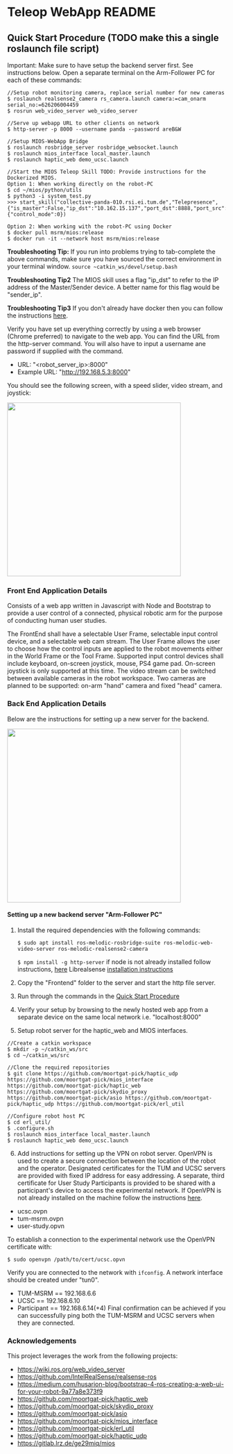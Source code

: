 # Teleop WebApp README

## Quick Start Procedure (TODO make this a single roslaunch file script)

Important: Make sure to have setup the backend server first. See instructions below. 
Open a separate terminal on the Arm-Follower PC for each of these commands:
```
//Setup robot monitoring camera, replace serial number for new cameras
$ roslaunch realsense2_camera rs_camera.launch camera:=cam_onarm serial_no:=626206004459
$ rosrun web_video_server web_video_server

//Serve up webapp URL to other clients on network
$ http-server -p 8000 --username panda --password areB&W

//Setup MIOS-WebApp Bridge
$ roslaunch rosbridge_server rosbridge_websocket.launch
$ roslaunch mios_interface local_master.launch
$ roslaunch haptic_web demo_ucsc.launch

//Start the MIOS Teleop Skill TODO: Provide instructions for the Dockerized MIOS.
Option 1: When working directly on the robot-PC
$ cd ~/mios/python/utils
$ python3 -i system_test.py
>>> start_skill("collective-panda-010.rsi.ei.tum.de","Telepresence",{"is_master":False,"ip_dst":"10.162.15.137","port_dst":8888,"port_src":8888,"telepresence_mode":"Joystick"},{"control_mode":0})

Option 2: When working with the robot-PC using Docker
$ docker pull msrm/mios:release	
$ docker run -it --network host msrm/mios:release
```

**Troubleshooting Tip:** If you run into problems trying to tab-complete the above commands, make sure you have sourced the correct environment in your terminal window.
`source ~catkin_ws/devel/setup.bash`

**Troubleshooting Tip2** The MIOS skill uses a flag "ip_dst" to refer to the IP address of the Master/Sender device. A better name for this flag would be "sender_ip".

**Troubleshooting Tip3** If you don't already have docker then you can follow the instructions [here](https://www.digitalocean.com/community/tutorials/how-to-install-and-use-docker-on-ubuntu-18-04).

Verify you have set up everything correctly by using a web browser (Chrome preferred) to navigate to the web app. You can find the URL from the http-server command. You will also have to input a username ane password if supplied with the command. 
- URL: "<robot_server_ip>:8000" 
- Example URL: "http://192.168.5.3:8000"

You should see the following screen, with a speed slider, video stream, and joystick:

<img src="../images/screenshot_frontend.png" width="400">

### Front End Application Details
Consists of a web app written in Javascript with Node and Bootstrap to provide a user control of a connected, physical robotic arm for the purpose of conducting human user studies. 

The FrontEnd shall have a selectable User Frame, selectable input control device, and a selectable web cam stream. The User Frame allows the user to choose how the control inputs are applied to the robot movements either in the World Frame or the Tool Frame. Supported input control devices shall include keyboard, on-screen joystick, mouse, PS4 game pad. On-screen joystick is only supported at this time. The video stream can be switched between available cameras in the robot workspace. Two cameras are planned to be supported: on-arm "hand" camera and fixed "head" camera.


### Back End Application Details
Below are the instructions for setting up a new server for the backend.

<img src="../images/backend_architecture.png" width="400">

#### Setting up a new backend server "Arm-Follower PC"
1. Install the required dependencies with the following commands:

	`$ sudo apt install ros-melodic-rosbridge-suite ros-melodic-web-video-server ros-melodic-realsense2-camera`

	`$ npm install -g http-server` if node is not already installed follow instructions, [here](https://linuxize.com/post/how-to-install-node-js-on-ubuntu-18.04/#installing-nodejs-and-npm-using-nvm)
Librealsense [installation instructions](https://github.com/IntelRealSense/librealsense/blob/master/doc/distribution_linux.md)
2. Copy the "Frontend" folder to the server and start the http file server. 
3. Run through the commands in the [Quick Start Procedure](https://github.com/peterso/remote-panda/tree/master/frontend#quick-start-procedure-todo-make-this-a-single-roslaunch-file-script)
4. Verify your setup by browsing to the newly hosted web app from a separate device on the same local network i.e. "localhost:8000"
5. Setup robot server for the haptic_web and MIOS interfaces.

```
//Create a catkin workspace
$ mkdir -p ~/catkin_ws/src
$ cd ~/catkin_ws/src

//Clone the required repositories
$ git clone https://github.com/moortgat-pick/haptic_udp https://github.com/moortgat-pick/mios_interface https://github.com/moortgat-pick/haptic_web https://github.com/moortgat-pick/skydio_proxy https://github.com/moortgat-pick/asio https://github.com/moortgat-pick/haptic_udp https://github.com/moortgat-pick/erl_util

//Configure robot host PC
$ cd erl_util/
$ .configure.sh
$ roslaunch mios_interface local_master.launch
$ roslaunch haptic_web demo_ucsc.launch
```

6. Add instructions for setting up the VPN on robot server.
OpenVPN is used to create a secure connection between the location of the robot and the operator. Designated certificates for the TUM and UCSC servers are provided with fixed IP address for easy addressing. A separate, third certificate for User Study Participants is provided to be shared with a participant's device to access the experimental network. If OpenVPN is not already installed on the machine follow the instructions [here](https://www.ovpn.com/en/guides/ubuntu-cli).
- ucsc.ovpn
- tum-msrm.ovpn
- user-study.opvn

To establish a connection to the experimental network use the OpenVPN certificate with:
```
$ sudo openvpn /path/to/cert/ucsc.opvn
```
Verify you are connected to the network with `ifconfig`. A network interface should be created under "tun0". 
- TUM-MSRM 	== 192.168.6.6
- UCSC 		== 192.168.6.10
- Participant == 192.168.6.14(+4)
Final confirmation can be achieved if you can successfully ping both the TUM-MSRM and UCSC servers when they are connected. 


### Acknowledgements
This project leverages the work from the following projects:

* https://wiki.ros.org/web_video_server
* https://github.com/IntelRealSense/realsense-ros
* https://medium.com/husarion-blog/bootstrap-4-ros-creating-a-web-ui-for-your-robot-9a77a8e373f9
* https://github.com/moortgat-pick/haptic_web
* https://github.com/moortgat-pick/skydio_proxy
* https://github.com/moortgat-pick/asio
* https://github.com/moortgat-pick/mios_interface
* https://github.com/moortgat-pick/erl_util
* https://github.com/moortgat-pick/haptic_udp
* https://gitlab.lrz.de/ge29miq/mios
